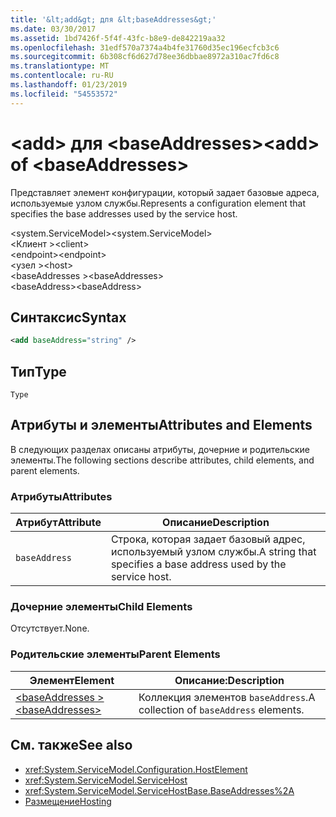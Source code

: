 ```yaml
---
title: '&lt;add&gt; для &lt;baseAddresses&gt;'
ms.date: 03/30/2017
ms.assetid: 1bd7426f-5f4f-43fc-b8e9-de842219aa32
ms.openlocfilehash: 31edf570a7374a4b4fe31760d35ec196ecfcb3c6
ms.sourcegitcommit: 6b308cf6d627d78ee36dbbae8972a310ac7fd6c8
ms.translationtype: MT
ms.contentlocale: ru-RU
ms.lasthandoff: 01/23/2019
ms.locfileid: "54553572"
---
```

# <a name="ltaddgt-of-ltbaseaddressesgt"></a><span data-ttu-id="c5100-102">&lt;add&gt; для &lt;baseAddresses&gt;</span><span class="sxs-lookup"><span data-stu-id="c5100-102">&lt;add&gt; of &lt;baseAddresses&gt;</span></span>
<span data-ttu-id="c5100-103">Представляет элемент конфигурации, который задает базовые адреса, используемые узлом службы.</span><span class="sxs-lookup"><span data-stu-id="c5100-103">Represents a configuration element that specifies the base addresses used by the service host.</span></span>  
  
 <span data-ttu-id="c5100-104">\<system.ServiceModel></span><span class="sxs-lookup"><span data-stu-id="c5100-104">\<system.ServiceModel></span></span>  
<span data-ttu-id="c5100-105">\<Клиент ></span><span class="sxs-lookup"><span data-stu-id="c5100-105">\<client></span></span>  
<span data-ttu-id="c5100-106">\<endpoint></span><span class="sxs-lookup"><span data-stu-id="c5100-106">\<endpoint></span></span>  
<span data-ttu-id="c5100-107">\<узел ></span><span class="sxs-lookup"><span data-stu-id="c5100-107">\<host></span></span>  
<span data-ttu-id="c5100-108">\<baseAddresses ></span><span class="sxs-lookup"><span data-stu-id="c5100-108">\<baseAddresses></span></span>  
<span data-ttu-id="c5100-109">\<baseAddress></span><span class="sxs-lookup"><span data-stu-id="c5100-109">\<baseAddress></span></span>  
  
## <a name="syntax"></a><span data-ttu-id="c5100-110">Синтаксис</span><span class="sxs-lookup"><span data-stu-id="c5100-110">Syntax</span></span>  
  
```xml  
<add baseAddress="string" />
```  
  
## <a name="type"></a><span data-ttu-id="c5100-111">Тип</span><span class="sxs-lookup"><span data-stu-id="c5100-111">Type</span></span>  
 `Type`  
  
## <a name="attributes-and-elements"></a><span data-ttu-id="c5100-112">Атрибуты и элементы</span><span class="sxs-lookup"><span data-stu-id="c5100-112">Attributes and Elements</span></span>  
 <span data-ttu-id="c5100-113">В следующих разделах описаны атрибуты, дочерние и родительские элементы.</span><span class="sxs-lookup"><span data-stu-id="c5100-113">The following sections describe attributes, child elements, and parent elements.</span></span>  
  
### <a name="attributes"></a><span data-ttu-id="c5100-114">Атрибуты</span><span class="sxs-lookup"><span data-stu-id="c5100-114">Attributes</span></span>  
  
|<span data-ttu-id="c5100-115">Атрибут</span><span class="sxs-lookup"><span data-stu-id="c5100-115">Attribute</span></span>|<span data-ttu-id="c5100-116">Описание</span><span class="sxs-lookup"><span data-stu-id="c5100-116">Description</span></span>|  
|---------------|-----------------|  
|`baseAddress`|<span data-ttu-id="c5100-117">Строка, которая задает базовый адрес, используемый узлом службы.</span><span class="sxs-lookup"><span data-stu-id="c5100-117">A string that specifies a base address used by the service host.</span></span>|  
  
### <a name="child-elements"></a><span data-ttu-id="c5100-118">Дочерние элементы</span><span class="sxs-lookup"><span data-stu-id="c5100-118">Child Elements</span></span>  
 <span data-ttu-id="c5100-119">Отсутствует.</span><span class="sxs-lookup"><span data-stu-id="c5100-119">None.</span></span>  
  
### <a name="parent-elements"></a><span data-ttu-id="c5100-120">Родительские элементы</span><span class="sxs-lookup"><span data-stu-id="c5100-120">Parent Elements</span></span>  
  
|<span data-ttu-id="c5100-121">Элемент</span><span class="sxs-lookup"><span data-stu-id="c5100-121">Element</span></span>|<span data-ttu-id="c5100-122">Описание:</span><span class="sxs-lookup"><span data-stu-id="c5100-122">Description</span></span>|  
|-------------|-----------------|  
|[<span data-ttu-id="c5100-123">\<baseAddresses ></span><span class="sxs-lookup"><span data-stu-id="c5100-123">\<baseAddresses></span></span>](../../../../../docs/framework/configure-apps/file-schema/wcf/baseaddresses.md)|<span data-ttu-id="c5100-124">Коллекция элементов `baseAddress`.</span><span class="sxs-lookup"><span data-stu-id="c5100-124">A collection of `baseAddress` elements.</span></span>|  
  
## <a name="see-also"></a><span data-ttu-id="c5100-125">См. также</span><span class="sxs-lookup"><span data-stu-id="c5100-125">See also</span></span>
- <xref:System.ServiceModel.Configuration.HostElement>
- <xref:System.ServiceModel.ServiceHost>
- <xref:System.ServiceModel.ServiceHostBase.BaseAddresses%2A>
- [<span data-ttu-id="c5100-126">Размещение</span><span class="sxs-lookup"><span data-stu-id="c5100-126">Hosting</span></span>](../../../../../docs/framework/wcf/feature-details/hosting.md)
